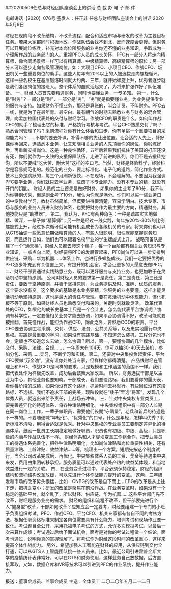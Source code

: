 ##20200509任总与财经团队座谈会上的讲话
总 裁 办 电 子 邮 件
 
电邮讲话【2020】076号                    签发人：任正非
任总与财经团队座谈会上的讲话
2020年5月9日
 
财经在现阶段不改革结构，不改革流程，配合和适应市场与研发的改革为主要目标任务。若果大家都同时积极地改，作战队伍会找不到北，反而速度会更慢。但财务可以开展岗位练兵，补充对本岗位所服务的业务你还不懂的业务知识，争取成为一个理解作战的业务部门的人。重视PFC人员的成长关怀，PFC有一部分人将走向精算师，像合同场景师一样可以有精算师、中级精算师、高级精算师的职位；另一部分人可以逐步走向各级管理岗位，如：大项目CFO、小项目CEO、作战CFO、坂田机关一些重要岗位的助手。这些人每年有20%以上的人被选拔走向螺旋循环，这样一些名校生在基层锻炼时间就大约两、三年，就开始螺旋上升，优秀者逐步就是我们各级岗位的接班人。整个体系的血就活起来了，为将来扩张作好了队伍准备。
一、财经人员首先要精通财务，同时也要懂业务，一专多知。
第一，什么是“财务”？一部分是“财”，一部分是“务”，“务”就是指要懂业务，为业务提供专业的服务与支持。如果财务不懂业务，那只是算账的，叫会计员，不叫财务。PFC去一线，就是为了在最年青、最空白、最有朝气的时期去熟悉业务与财务的混合管理，向孟加拉国代表处的交付与财经学习。作战CFO的职责是什么，如何叫作战CEO的助手？梳理出它的标准，严格执行考核与考试。平台CFO熟悉交付了吗？熟悉合同管理了吗？采购流程对你有什么体会和进步，你有单挑一个重要项目的采购能力吗？……不够的要去补课，补得不够的先让出位置，让合适的人先上，补好课你再回来，选熟悉本业务、让又知晓相关业务的人先顶替你的岗位，你锻炼好后，再重新安排岗位。这是一种良性循环，五年后若果我们抗住了美国的打压还没有死，你们就作为一支铁的支援保障队伍，走进了前进的队列。你们不是去搬砖挖沟，所以不要喊“吃大苦、耐大劳”这样的空口号。当然，财经是经验科学，经验科学是容易规范化的。规范化的业务，要走标准化、电子化的道路，简化作业方式。技术业务是跳跃的，每三个月刷新很快，不在现场，不会理解的。不要因为我强调PFC要学业务，你们就只去学业务，荒疏了本专业能力。没有本专业的精，就没有开门的钥匙。
财经人员的主业首先是做好财务，如果你的主业考了90分，我不认为你特别优秀，但是副业考了10分，我认为你就是满分。你们可以买一些业务口的中专教材学习，教材虽然简单，但概要讲得很清楚，容易学明白。技术专家、市场与服务的业务人员进入财务体系，也要把财务作为最主要的方向，精通财务，其他技能只是“助推器”。
第二，我认为，PFC有两种角色：一种是踏踏实实地做精、做深，一辈子做“精算师”；另一种是经过一线实践，每年按20%-30%的比例螺旋式上升，经过多次循环就可能有机会成长为各级机关的专家。将来你们也可以从GTS抽调一些愿意长期做精算师的人，有些人很聪明，很快就能掌握财务知识，而且运作自如，他们也可以跟着名校毕业的学生螺旋式上升。
战略预备队是建了一个“通天梯”，财经人员都去爬这个梯子，每一个台阶都有相关业务知识与专业知识，一点点向上爬。财经要将PFC的发展管起来，PFC岗位可以进一步安排到供应链、采购、华为机器……体系工作，也进行多螺旋成长。我们一定要把优秀的PFC逐步补充到有关位置上来，有提升的机会窗，才会让更多的人愿意去做PFC。
二、财经干部要通过实践熟悉业务，既可以更好服务与支持业务，也更加敢于在灵活机动中坚持原则。
公司对财经人员的要求第一是责任，第二是责任，第三还是责任，要敢于坚持原则，并善于坚持原则，为业务提供及时、准确、优质的服务，这个要求没有变。这个要求的基础是本业务要精，你服务的业务要懂。这样才能灵活机动地坚持原则，这也是最大的责任与管理。要在灵活机动中体现能力，僵化死板不等于原则。如果财经人员也熟悉交付和采购，关键时刻就敢灵活。
改革代表处的CFO，如果他的成长史基本上只是一个会计史，怎么能代表平台协调呢？协调有科学性，一定要懂相关业务才能去协调，如果平台协调得不好，改革可能就要被推翻。首先懂作战，能担负作战CF0，除此之外，要熟悉COO的职责。平台CFO要去协调工程采购、交付、供应、法务、公共关系等，以及忠实地履行中央集权。实践是最重要的学习，如果没有实践基础，不知道怎么装机，工程分包也不会，定额也不知道怎么去做，怎么协调？所以，第一，要懂协调的几个模块，比如交付、采购、法律、合规……，一年周末有104天，你可以抽30-40天去装机，参加分包、采购……实习，不断学习和实践。第二，还要对中央集权负起责任，平台CFO要做“万金油”，没有让你处处当专家，但样样你都得清楚。
产品线财经在管理上和PFC、作战CFO是同样的要求，只是规模和工作涵盖的范围不一样。我们把代表处作为样板先改革，成功后会鼓舞大家改革。
所以，财务选拔干部是以主业为中心，其他业务也要知晓。干部成长，我们要设路标，我们要看你的履历表，看你每阶段的成绩，如果你没有这个路标，抓紧时间去补就行。有些岗位没有这段路标，不选拔。我们不追求干部的完美，现阶段就在“矮子”里选“将军”，发现几个优秀人员，就选出来给予责任，上战场去冲锋。
三、针对中央集权专业类员工，要完善差异化的待遇体系，将各种津贴明细化。
中央集权组织中有一部分人长期在同一岗位上工作，一辈子做职员，需要他们长期“守碉堡”，老兵和新兵的待遇是不一样的。不要随便喊“年轻化”、“优秀化”的口号，什么是年轻，怎样叫优秀？判断标准不清晰，用得合适就是优秀。针对中央集权的专业类员工要制定差异化的待遇体系，鼓励一批员工长期稳定地做好职员，职员也有初级、中级、高级，只是职级的内涵与作战队伍不一样。
财经体系和人才堤坝变革工作组合作，把专业类员工的待遇体系完善化，把各种津贴明细化，比如岗位津贴和岗位重要性相关，还有质量津贴、工龄津贴、效益津贴……等。梳理出一个方案，短期先按这个制度试行，当全公司改革完成后，再优化。中央集权体系人员的工资、奖金等待遇由中央来发，费用由集团转移承担。服务质量可以通过代表处产粮的效益奖体现，和当地效益进行一定的关联。
四、在业务变革过程中，平台必须保持稳定，财经的组织结构和流程结构改革放缓，可以先进行个体作战能力提升的变革。
这两、三年研发和市场的改革势头很猛，比如：CNBG的改革是自下而上；EBG的改革是从上往下走，把机关变小；研发的改革是聚焦在前沿作战。在业务变革时，如果没有一个稳定的基础平台，就全乱了，所以财经、供应链、华为机器……这些平台部门先不改革，财经是服务业务的需求。
财经的组织和流程不改革，但干部要先进行个人“健身型”改革，干部如何改革？应知应会一定要考，财经要组建一个专门的小班子负责组织考试。PFC、作战CFO、平台CFO、机关专家都有各自不同的考核方法，根据任职资格标准来制定各岗位需要具有什么能力，培训考试和现场作业要一致化。考试题目全公开，采用托福电子考试的方式，允许多次模拟考试，以最后一次来算作成绩；考试通过后给予面试机会，面考是对你的考试过程做一个结论，面考也通过，说明你真的掌握理解了。将考试作为财经这段时间的改革重心，这样来提高个体作战能力。
另外，希望加强人工智能在财经的应用，从供应链到交付全打通，可以从GTS人工智能团队挑一些人员来。比如，最近公司引进霍普金斯大学的疫情统计表非常好，可以在GTS和财务使用，这样业务自己放数据，后方直接萃取。又如，数据仓库和VR等技术可以引进到PFC的作业系统，提升作业能力。
 
报送：董事会成员、监事会成员
主送：全体员工
二〇二〇年五月二十二日
 